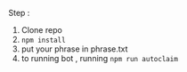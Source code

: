 Step :
1. Clone repo
2. `npm install`
3. put your phrase in phrase.txt
4. to running bot , running `npm run autoclaim`
